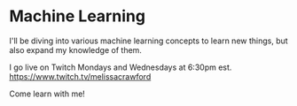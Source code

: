 # Machine Learning
I'll be diving into various machine learning concepts to learn new
things, but also expand my knowledge of them.

I go live on Twitch Mondays and Wednesdays at 6:30pm est.
https://www.twitch.tv/melissacrawford

Come learn with me!
